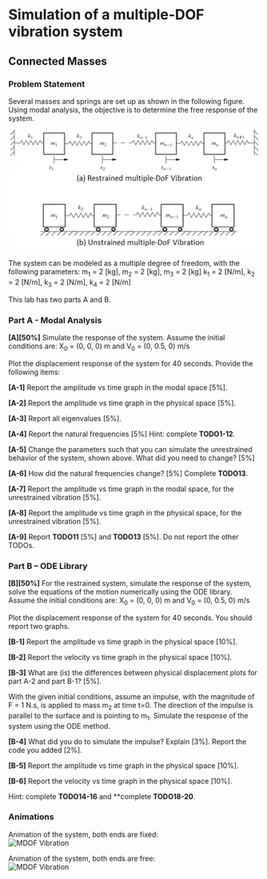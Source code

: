 # Simulation of a multiple-DOF vibration system
## Connected Masses


### Problem Statement
Several masses and springs are set up as shown in the following figure. Using modal analysis, the objective is to determine the free response of the system.

![drawer](./images/connected_masses.jpg)

The system can be modeled as a multiple degree of freedom, with the following parameters:
m<sub>1</sub> = 2 [kg], m<sub>2</sub> = 2 [kg], m<sub>3</sub> = 2 [kg] 
k<sub>1</sub> = 2 [N/m], k<sub>2</sub> = 2 [N/m], k<sub>3</sub> = 2 [N/m], k<sub>4</sub> = 2 [N/m]

This lab has two parts A and B.


### Part A - Modal Analysis 
**[A][50%]** Simulate the response of the system. Assume the initial conditions are:
X<sub>0</sub> = (0, 0, 0) m and V<sub>0</sub> = (0, 0.5, 0) m/s

Plot the displacement response of the system for 40 seconds. Provide the following items:

**[A-1]** Report the amplitude vs time graph in the modal space [5%]. 

**[A-2]** Report the amplitude vs time graph in the physical space [5%].

**[A-3]** Report all eigenvalues [5%].

**[A-4]** Report the natural frequencies [5%] Hint: complete **TODO1-12**.

**[A-5]** Change the parameters such that you can simulate the unrestrained behavior of the system, shown above. What did you need to change? [5%]

**[A-6]** How did the natural frequencies change? [5%] Complete **TODO13**.  

**[A-7]** Report the amplitude vs time graph in the modal space, for the unrestrained vibration [5%]. 

**[A-8]** Report the amplitude vs time graph in the physical space, for the unrestrained vibration [5%].

**[A-9]** Report **TODO11** [5%] and **TODO13** [5%]. Do not report the other TODOs.


### Part B – ODE Library 
**[B][50%]** 
For the restrained system, simulate the response of the system, solve the equations of the motion numerically using the ODE library. Assume the initial conditions are:
X<sub>0</sub> = (0, 0, 0) m and V<sub>0</sub> = (0, 0.5, 0) m/s

Plot the displacement response of the system for 40 seconds. You should report two graphs. 

**[B-1]** Report the amplitude vs time graph in the physical space [10%]. 

**[B-2]** Report the velocity vs time graph in the physical space [10%].

**[B-3]** What are (is) the differences between physical displacement plots for part A-2 and part B-1? [5%].

With the given initial conditions, assume an impulse, with the magnitude of F = 1 N.s,  is applied to mass m<sub>2</sub> at time t=0. The direction of the impulse is parallel to the surface and is pointing to m<sub>1</sub>. Simulate the response of the system using the ODE method.

**[B-4]** What did you do to simulate the impulse? Explain [3%]. Report the code you added [2%].

**[B-5]** Report the amplitude vs time graph in the physical space [10%].

**[B-6]** Report the velocity vs time graph in the physical space [10%]. 

Hint: complete **TODO14-16** and **complete **TODO18-20**. 


### Animations
Animation of the system, both ends are fixed:\
![MDOF Vibration](./images/mdof_fixed.gif)


Animation of the system, both ends are free:\
![MDOF Vibration](./images/mdof_free.gif)
